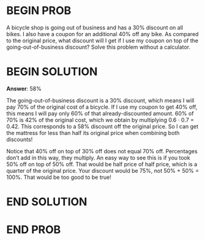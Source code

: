 <!-- <topics>arithmetic, fractions</topics> -->

# BEGIN PROB

A bicycle shop is going out of business and has a 30% discount on all bikes. I also have a coupon for an additional 40% off any bike. As compared to the original price, what discount will I get if I use my coupon on top of the going-out-of-business discount? Solve this problem without a calculator.

# BEGIN SOLUTION

**Answer**: 58%

The going-out-of-business discount is a 30% discount, which means I will pay 70% of the original cost of a bicycle. If I use my coupon to get 40% off, this means I will pay only 60% of that already-discounted amount. 60% of 70% is 42% of the original cost, which we obtain by multiplying 0.6 $\cdot$ 0.7 = 0.42. This corresponds to a 58% discount off the original price. So I can get the mattress for less than half its original price when combining both discounts!

Notice that 40% off on top of 30% off does not equal 70% off. Percentages don’t add in this way, they multiply. An easy way to see this is if you took 50% off on top of 50% off. That would be half price of half price, which is a quarter of the original price. Your discount would be 75%, not 50% + 50% = 100%. That would be too good to be true!

# END SOLUTION

# END PROB
